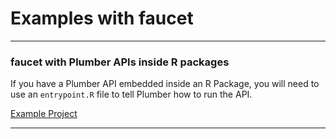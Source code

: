# Examples with faucet

---
### faucet with Plumber APIs inside R packages

If you have a Plumber API embedded inside an
R Package, you will need to use an `entrypoint.R`
file to tell Plumber how to run the API.

[Example Project](https://github.com/ixpantia/faucet/tree/main/examples/plumber_in_packages)

---
